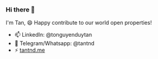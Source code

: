 ### Hi there 👋

I'm Tan, 😄 Happy contribute to our world open properties!
- 📫 LinkedIn: @tonguyenduytan
- 💬 Telegram/Whatsapp: @tantnd
- ⚡ [tantnd.me](https://tantnd.me)
